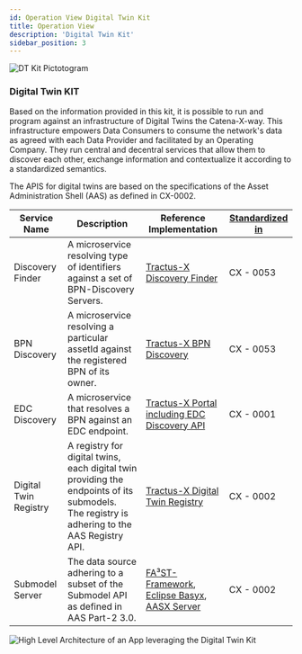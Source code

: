 ```yaml
---
id: Operation View Digital Twin Kit
title: Operation View
description: 'Digital Twin Kit'
sidebar_position: 3
---
```


![DT Kit Pictotogram](assets/img/DTKIT_pictogram_blue.png)

### Digital Twin KIT

<!--
Documentation of the kit.
-->

Based on the information provided in this kit, it is possible to run and program against an infrastructure of
Digital Twins the Catena-X-way. This infrastructure empowers Data Consumers to consume the network's data as agreed with
each Data Provider and facilitated by an Operating Company. They run central and decentral services that allow them to
discover each other, exchange information and contextualize it according to a standardized semantics.

The APIS for digital twins are based on the specifications of the Asset Administration Shell (AAS) as defined in CX-0002.

| Service Name          | Description                                                                                              | Reference Implementation                                                                                                                                                                            | [Standardized in](https://catena-x.net/de/standard-library) |
|-----------------------|----------------------------------------------------------------------------------------------------------|-----------------------------------------------------------------------------------------------------------------------------------------------------------------------------------------------------|-------------------------------------------------------------|
| Discovery Finder      | A microservice resolving type of identifiers against a set of BPN-Discovery Servers.                   | [Tractus-X Discovery Finder](https://github.com/eclipse-tractusx/sldt-discovery-finder)                                                                                                             | CX - 0053                                                   |
| BPN Discovery         | A microservice resolving a particular assetId against the registered BPN of its owner.                   | [Tractus-X BPN Discovery](https://github.com/eclipse-tractusx/sldt-bpn-discovery)                                                                                                                   | CX - 0053                                                   |
| EDC Discovery         | A microservice that resolves a BPN against an EDC endpoint.                                              | [Tractus-X Portal including EDC Discovery API](https://github.com/eclipse-tractusx/portal-backend)                                                                                                 | CX - 0001                                                   |
| Digital Twin Registry | A registry for digital twins, each digital twin providing the endpoints of its submodels. <br> The registry is adhering to the AAS Registry API. | [Tractus-X Digital Twin Registry](https://github.com/eclipse-tractusx/sldt-digital-twin-registry)                                                                                                   | CX - 0002                                                   |
| Submodel Server       | The data source adhering to a subset of the Submodel API as defined in AAS Part-2 3.0.                   | [FA³ST-Framework](https://github.com/FraunhoferIOSB/FAAAST-Service), <br/> [Eclipse Basyx](https://github.com/eclipse-basyx/basyx-java-sdk), <br> [AASX Server](https://github.com/admin-shell-io/aasx-server) | CX - 0002                                                   |


![High Level Architecture of an App leveraging the Digital Twin Kit](assets/img/DTKIT_high_level_arch.svg)
